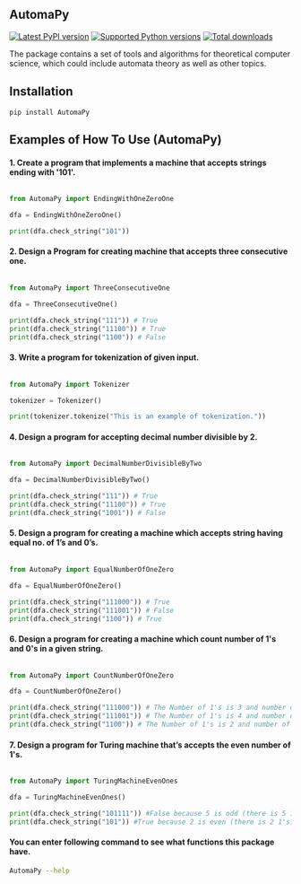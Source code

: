 ## AutomaPy

[![Latest PyPI version](https://img.shields.io/pypi/v/AutomaPy.svg)](https://pypi.python.org/pypi/AutomaPy/)
[![Supported Python versions](https://img.shields.io/pypi/pyversions/AutomaPy.svg)](https://pypi.python.org/pypi/AutomaPy/)
[![Total downloads](https://pepy.tech/badge/AutomaPy)](https://pepy.tech/project/AutomaPy)

The package contains a set of tools and algorithms for theoretical computer science, which could include automata theory as well as other topics.

## Installation

    pip install AutomaPy

## Examples of How To Use (AutomaPy)

#### 1. Create a program that implements a machine that accepts strings ending with '101'.

```py

from AutomaPy import EndingWithOneZeroOne

dfa = EndingWithOneZeroOne()

print(dfa.check_string("101"))

```

#### 2. Design a Program for creating machine that accepts three consecutive one.

```py

from AutomaPy import ThreeConsecutiveOne

dfa = ThreeConsecutiveOne()

print(dfa.check_string("111")) # True
print(dfa.check_string("11100")) # True
print(dfa.check_string("1100")) # False

```

#### 3. Write a program for tokenization of given input.

```py

from AutomaPy import Tokenizer

tokenizer = Tokenizer()

print(tokenizer.tokenize("This is an example of tokenization."))

```

#### 4. Design a program for accepting decimal number divisible by 2.

```py

from AutomaPy import DecimalNumberDivisibleByTwo

dfa = DecimalNumberDivisibleByTwo()

print(dfa.check_string("111")) # True
print(dfa.check_string("11100")) # True
print(dfa.check_string("1001")) # False

```

#### 5. Design a program for creating a machine which accepts string having equal no. of 1’s and 0’s.

```py

from AutomaPy import EqualNumberOfOneZero

dfa = EqualNumberOfOneZero()

print(dfa.check_string("111000")) # True
print(dfa.check_string("111001")) # False
print(dfa.check_string("1100")) # True

```

#### 6. Design a program for creating a machine which count number of 1's and 0's in a given string.

```py

from AutomaPy import CountNumberOfOneZero

dfa = CountNumberOfOneZero()

print(dfa.check_string("111000")) # The Number of 1's is 3 and number of 0's is 3
print(dfa.check_string("111001")) # The Number of 1's is 4 and number of 0's is 2
print(dfa.check_string("1100")) # The Number of 1's is 2 and number of 0's is 2

```

#### 7. Design a program for Turing machine that’s accepts the even number of 1's.

```py

from AutomaPy import TuringMachineEvenOnes

dfa = TuringMachineEvenOnes()

print(dfa.check_string("101111")) #False because 5 is odd (there is 5 1's)
print(dfa.check_string("101")) #True because 2 is even (there is 2 1's)

```

#### You can enter following command to see what functions this package have.

```bash
AutomaPy --help
```
